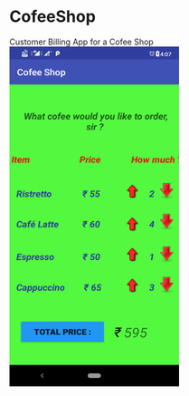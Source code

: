 # CofeeShop
Customer Billing App for a Cofee Shop
</br><img src="https://github.com/SahilVerma0651/CofeeShop/blob/master/menu.png" width="300" height="600"/>
